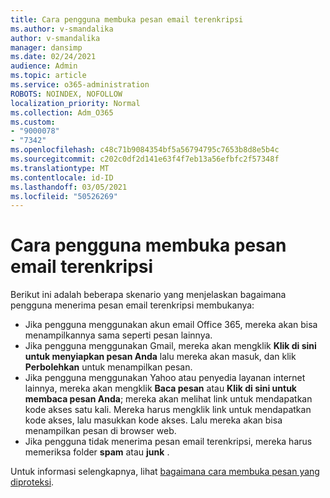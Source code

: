 ```yaml
---
title: Cara pengguna membuka pesan email terenkripsi
ms.author: v-smandalika
author: v-smandalika
manager: dansimp
ms.date: 02/24/2021
audience: Admin
ms.topic: article
ms.service: o365-administration
ROBOTS: NOINDEX, NOFOLLOW
localization_priority: Normal
ms.collection: Adm_O365
ms.custom:
- "9000078"
- "7342"
ms.openlocfilehash: c48c71b9084354bf5a56794795c7653b8d8e5b4c
ms.sourcegitcommit: c202c0df2d141e63f4f7eb13a56efbfc2f57348f
ms.translationtype: MT
ms.contentlocale: id-ID
ms.lasthandoff: 03/05/2021
ms.locfileid: "50526269"
---
```

# <a name="how-users-open-an-encrypted-email-message"></a>Cara pengguna membuka pesan email terenkripsi

Berikut ini adalah beberapa skenario yang menjelaskan bagaimana pengguna menerima pesan email terenkripsi membukanya:

- Jika pengguna menggunakan akun email Office 365, mereka akan bisa menampilkannya sama seperti pesan lainnya.
- Jika pengguna menggunakan Gmail, mereka akan mengklik **Klik di sini untuk menyiapkan pesan Anda** lalu mereka akan masuk, dan klik **Perbolehkan** untuk menampilkan pesan.
- Jika pengguna menggunakan Yahoo atau penyedia layanan internet lainnya, mereka akan mengklik **Baca pesan** atau **Klik di sini untuk membaca pesan Anda**; mereka akan melihat link untuk mendapatkan kode akses satu kali. Mereka harus mengklik link untuk mendapatkan kode akses, lalu masukkan kode akses. Lalu mereka akan bisa menampilkan pesan di browser web.
- Jika pengguna tidak menerima pesan email terenkripsi, mereka harus memeriksa folder **spam** atau **junk** .

Untuk informasi selengkapnya, lihat [bagaimana cara membuka pesan yang diproteksi](https://support.microsoft.com/topic/how-do-i-open-a-protected-message-1157a286-8ecc-4b1e-ac43-2a608fbf3098).